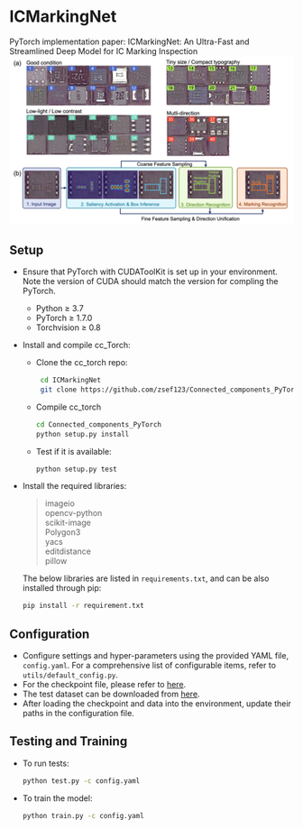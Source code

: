 # ICMarkingNet
PyTorch implementation paper: ICMarkingNet: An Ultra-Fast and Streamlined Deep Model for IC Marking Inspection
![](001.png)

## Setup

- Ensure that PyTorch with CUDAToolKit is set up in your environment. Note the version of CUDA should match the version for compling the PyTorch.
    - Python ≥ 3.7
    - PyTorch ≥ 1.7.0
    - Torchvision ≥ 0.8
- Install and compile cc_Torch:
  - Clone the cc_torch repo:                  
    ```bash
     cd ICMarkingNet
     git clone https://github.com/zsef123/Connected_components_PyTorch.git
     ```
  - Compile cc_torch
     ```bash
     cd Connected_components_PyTorch
     python setup.py install
     ```
  - Test if it is available:
    ```bash
    python setup.py test
    ```
- Install the required libraries:
  > imageio  
  > opencv-python  
  > scikit-image  
  > Polygon3  
  > yacs  
  > editdistance  
  > pillow   
  
  The below libraries are listed in `requirements.txt`, and can be also installed through pip:
  ```bash
  pip install -r requirement.txt
  ```


## Configuration

- Configure settings and hyper-parameters using the provided YAML file, `config.yaml`. For a comprehensive list of configurable items, refer to `utils/default_config.py`.
- For the checkpoint file, please refer to [here](https://drive.google.com/file/d/1fq4yzjUbWDV7e3s3CVJjN2un3auAZ_wr/view?usp=share_link).
- The test dataset can be downloaded from [here](https://drive.google.com/file/d/1IJMH5DF4rUpeV0OWGkOzSYsjKkXjPCe7/view?usp=share_link).
- After loading the checkpoint and data into the environment, update their paths in the configuration file.

## Testing and Training

- To run tests:
  ```bash
  python test.py -c config.yaml
  ```
- To train the model:
  ```bash
  python train.py -c config.yaml
  ```